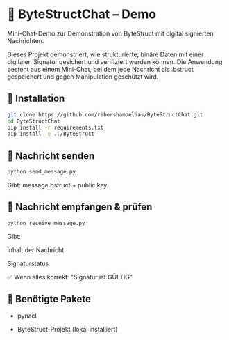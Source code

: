 # 💬 ByteStructChat – Demo

Mini-Chat-Demo zur Demonstration von ByteStruct mit digital signierten Nachrichten.

Dieses Projekt demonstriert, wie strukturierte, binäre Daten mit einer digitalen Signatur gesichert und verifiziert werden können. Die Anwendung besteht aus einem Mini-Chat, bei dem jede Nachricht als .bstruct gespeichert und gegen Manipulation geschützt wird.

## 🚀 Installation

```bash
git clone https://github.com/ribershamoelias/ByteStructChat.git
cd ByteStructChat
pip install -r requirements.txt
pip install -e ../ByteStruct  
```
## 📨 Nachricht senden
```bash
python send_message.py
```
Gibt: message.bstruct + public.key
## 📩 Nachricht empfangen & prüfen
```bash
python receive_message.py
```
Gibt:

Inhalt der Nachricht

Signaturstatus

✅ Wenn alles korrekt: "Signatur ist GÜLTIG"

## 🔐 Benötigte Pakete

- pynacl

- ByteStruct-Projekt (lokal installiert)
